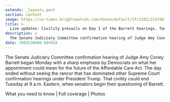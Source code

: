 ```yaml
--- 
extends: _layouts.post 
section: content 
image: https://ca-times.brightspotcdn.com/dims4/default/5fc1202/2147483647/strip/true/crop/5537x2907+0+392/resize/1200x630!/quality/90/?url=https%3A%2F%2Fcalifornia-times-brightspot.s3.amazonaws.com%2Fc3%2F7c%2F5dc5d48e40d0ae0c64703da7e01d%2Fap20286493113615.jpg 
title: > 
  Live updates: Civility prevails on Day 1 of the Barrett hearings. Tomorrow could be another story 
description: > 
  The Senate Judiciary Committee confirmation hearing of Judge Amy Coney Barrett began Monday with a sharp emphasis by Democrats on what her appointment could mean for the future of the Affordable Care Act.The day ended without seeing the rancor that has dominated other Supreme Court confirmation hearings under President Trump.That civility could end Tuesday at 9 a.m. Eastern, when senators begin their questioning of Barrett.What you need to know | Full coverage | Photos 
date: 1602530600.044918 
--- 
```

The Senate Judiciary Committee confirmation hearing of Judge Amy Coney Barrett began Monday with a sharp emphasis by Democrats on what her appointment could mean for the future of the Affordable Care Act. The day ended without seeing the rancor that has dominated other Supreme Court confirmation hearings under President Trump. That civility could end Tuesday at 9 a.m. Eastern, when senators begin their questioning of Barrett.

What you need to know | Full coverage | Photos